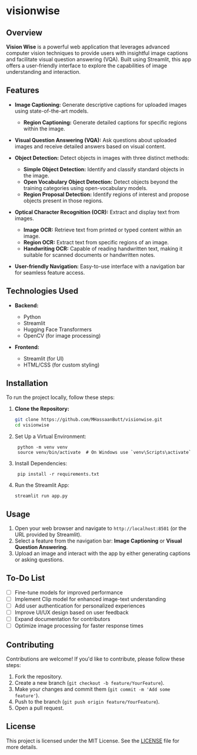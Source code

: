 # visionwise

## Overview
**Vision Wise** is a powerful web application that leverages advanced computer vision techniques to provide users with insightful image captions and facilitate visual question answering (VQA). Built using Streamlit, this app offers a user-friendly interface to explore the capabilities of image understanding and interaction.

## Features
- **Image Captioning:** Generate descriptive captions for uploaded images using state-of-the-art models.
  - **Region Captioning:** Generate detailed captions for specific regions within the image.
  
- **Visual Question Answering (VQA):** Ask questions about uploaded images and receive detailed answers based on visual content.
  
- **Object Detection:** Detect objects in images with three distinct methods:
  - **Simple Object Detection:** Identify and classify standard objects in the image.
  - **Open Vocabulary Object Detection:** Detect objects beyond the training categories using open-vocabulary models.
  - **Region Proposal Detection:** Identify regions of interest and propose objects present in those regions.
  
- **Optical Character Recognition (OCR):** Extract and display text from images.
  - **Image OCR:** Retrieve text from printed or typed content within an image.
  - **Region OCR:** Extract text from specific regions of an image.
  - **Handwriting OCR:** Capable of reading handwritten text, making it suitable for scanned documents or handwritten notes.
  
- **User-friendly Navigation:** Easy-to-use interface with a navigation bar for seamless feature access.


## Technologies Used
- **Backend:**
  - Python
  - Streamlit
  - Hugging Face Transformers
  - OpenCV (for image processing)
  
- **Frontend:**
  - Streamlit (for UI)
  - HTML/CSS (for custom styling)

## Installation

To run the project locally, follow these steps:

1. **Clone the Repository:**
   ```bash
   git clone https://github.com/MHassaanButt/visionwise.git
   cd visionwise
   ```

2. Set Up a Virtual Environment:
   ```
    python -m venv venv
    source venv/bin/activate  # On Windows use `venv\Scripts\activate`
   ```

3. Install Dependencies:
   ```
    pip install -r requirements.txt
   ```
   
4. Run the Streamlit App:
   ```
   streamlit run app.py
   ```

## Usage
1. Open your web browser and navigate to `http://localhost:8501` (or the URL provided by Streamlit).
2. Select a feature from the navigation bar: **Image Captioning** or **Visual Question Answering**.
3. Upload an image and interact with the app by either generating captions or asking questions.

## To-Do List
- [ ] Fine-tune models for improved performance
- [ ] Implement Clip model for enhanced image-text understanding
- [ ] Add user authentication for personalized experiences
- [ ] Improve UI/UX design based on user feedback
- [ ] Expand documentation for contributors
- [ ] Optimize image processing for faster response times

## Contributing
Contributions are welcome! If you'd like to contribute, please follow these steps:
1. Fork the repository.
2. Create a new branch (`git checkout -b feature/YourFeature`).
3. Make your changes and commit them (`git commit -m 'Add some feature'`).
4. Push to the branch (`git push origin feature/YourFeature`).
5. Open a pull request.

## License
This project is licensed under the MIT License. See the [LICENSE](LICENSE) file for more details.

<!-- ## Contact
For any inquiries or suggestions, feel free to reach out:
- **GitHub:** [your_github_username](https://github.com/your_github_username)
- **LinkedIn:** [your_linkedin_username](https://linkedin.com/in/your_linkedin_username)
- **ResearchGate:** [your_researchgate_username](https://www.researchgate.net/profile/your_researchgate_username) -->
